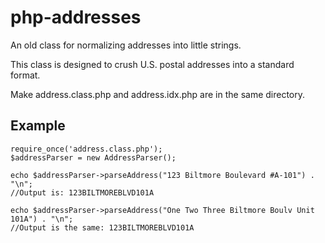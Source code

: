 # php-addresses
An old class for normalizing addresses into little strings.

This class is designed to crush U.S. postal addresses into a standard format.
 
Make address.class.php and address.idx.php are in the same directory.
  
## Example

	require_once('address.class.php'); 		
	$addressParser = new AddressParser();

	echo $addressParser->parseAddress("123 Biltmore Boulevard #A-101") . "\n";
	//Output is: 123BILTMOREBLVD101A

	echo $addressParser->parseAddress("One Two Three Biltmore Boulv Unit 101A") . "\n";
	//Output is the same: 123BILTMOREBLVD101A
